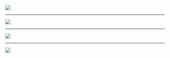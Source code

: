 ![](https://i.imgur.com/KxNEaOV.png)

----------

![](https://i.imgur.com/YoNGc3B.png)

----------

![](https://i.imgur.com/BzgGiU4.png)

----------
![](https://i.imgur.com/pY6oIsm.png)
